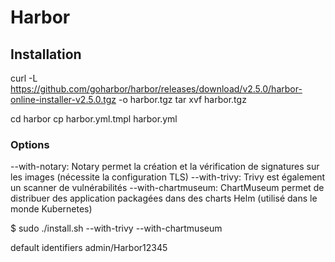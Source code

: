 # Harbor

## Installation
curl -L https://github.com/goharbor/harbor/releases/download/v2.5.0/harbor-online-installer-v2.5.0.tgz -o harbor.tgz
tar xvf harbor.tgz

cd harbor
cp harbor.yml.tmpl harbor.yml

### Options
--with-notary: Notary permet la création et la vérification de signatures sur les images (nécessite la configuration TLS)
--with-trivy: Trivy est également un scanner de vulnérabilités
--with-chartmuseum: ChartMuseum permet de distribuer des application packagées dans des charts Helm (utilisé dans le monde Kubernetes)

$ sudo ./install.sh --with-trivy --with-chartmuseum

default identifiers admin/Harbor12345
